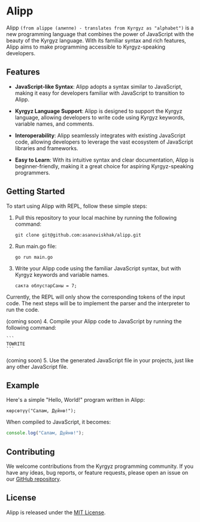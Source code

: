 # Alipp

Alipp `(from alippe (алиппе) - translates from Kyrgyz as "alphabet")` is a new programming language that combines the power of JavaScript with the beauty of the Kyrgyz language. With its familiar syntax and rich features, Alipp aims to make programming accessible to Kyrgyz-speaking developers.

## Features

- **JavaScript-like Syntax**: Alipp adopts a syntax similar to JavaScript, making it easy for developers familiar with JavaScript to transition to Alipp.

- **Kyrgyz Language Support**: Alipp is designed to support the Kyrgyz language, allowing developers to write code using Kyrgyz keywords, variable names, and comments.

- **Interoperability**: Alipp seamlessly integrates with existing JavaScript code, allowing developers to leverage the vast ecosystem of JavaScript libraries and frameworks.

- **Easy to Learn**: With its intuitive syntax and clear documentation, Alipp is beginner-friendly, making it a great choice for aspiring Kyrgyz-speaking programmers.

## Getting Started

To start using Alipp with REPL, follow these simple steps:

1. Pull this repository to your local machine by running the following command:

    ```
    git clone git@github.com:asanoviskhak/alipp.git
    ```

2. Run main.go file:

    ```
    go run main.go
    ```

3. Write your Alipp code using the familiar JavaScript syntax, but with Kyrgyz keywords and variable names.

      ```
      сакта облустарСаны = 7;
      ```
Currently, the REPL will only show the corresponding tokens of the input code. The next steps will be to implement the parser and the interpreter to run the code.

(coming soon) 4. Compile your Alipp code to JavaScript by running the following command:

    ```
    TOWRITE
    ```

(coming soon) 5. Use the generated JavaScript file in your projects, just like any other JavaScript file.

## Example

Here's a simple "Hello, World!" program written in Alipp:

```kyrgyz
көрсөтүү("Салам, Дүйнө!");
```

When compiled to JavaScript, it becomes:

```javascript
console.log("Салам, Дүйнө!");
```

## Contributing

We welcome contributions from the Kyrgyz programming community. If you have any ideas, bug reports, or feature requests, please open an issue on our [GitHub repository](https://github.com/asanoviskhak/alipp).

## License

Alipp is released under the [MIT License](https://opensource.org/licenses/MIT).
